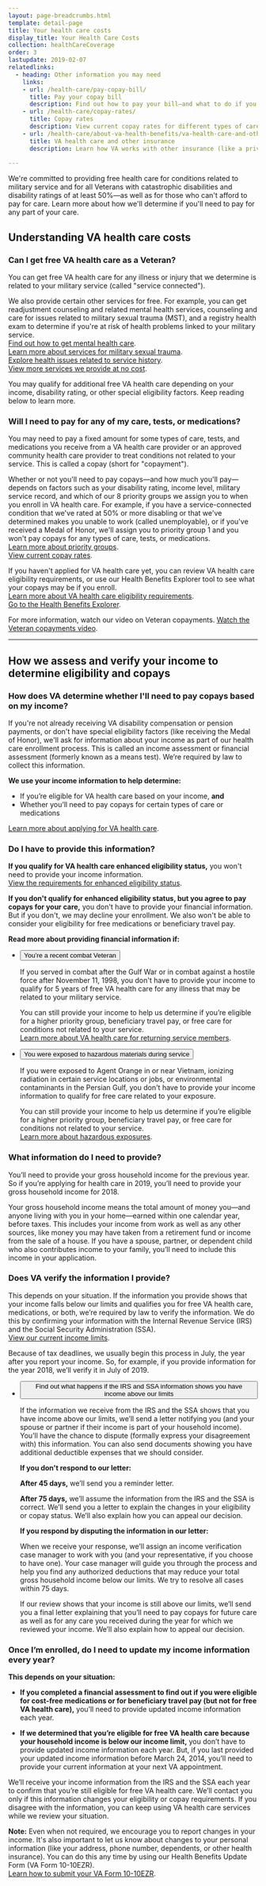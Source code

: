 ```yaml
---
layout: page-breadcrumbs.html
template: detail-page
title: Your health care costs
display_title: Your Health Care Costs
collection: healthCareCoverage
order: 3
lastupdate: 2019-02-07
relatedlinks:
  - heading: Other information you may need
    links:
    - url: /health-care/pay-copay-bill/
      title: Pay your copay bill
      description: Find out how to pay your bill—and what to do if you disagree with the charges or are struggling to make your payments.
    - url: /health-care/copay-rates/
      title: Copay rates
      description: View current copay rates for different types of care, tests, and medications.
    - url: /health-care/about-va-health-benefits/va-health-care-and-other-insurance/
      title: VA health care and other insurance
      description: Learn how VA works with other insurance (like a private insurance plan, Medicare, Medicaid, or TRICARE).
      
---
```


<div itemscope itemtype="http://schema.org/FAQPage">
<div class="va-introtext">

We're committed to providing free health care for conditions related to military service and for all Veterans with catastrophic disabilities and disability ratings of at least 50%—as well as for those who can't afford to pay for care. Learn more about how we'll determine if you'll need to pay for any part of your care.

</div>

<h2>Understanding VA health care costs</h2>

<div itemscope itemtype="http://schema.org/Question">
<h3 itemprop="name">Can I get free VA health care as a Veteran?</h3>
<div itemprop="acceptedAnswer" itemscope itemtype="http://schema.org/Answer">
<div itemprop="text">

You can get free VA health care for any illness or injury that we determine is related to your military service (called "service connected"). <br>

We also provide certain other services for free. For example, you can get readjustment counseling and related mental health services, counseling and care for issues related to military sexual trauma (MST), and a registry health exam to determine if you're at risk of health problems linked to your military service. <br>
[Find out how to get mental health care](/health-care/health-needs-conditions/mental-health/). <br>
[Learn more about services for military sexual trauma](/health-care/health-needs-conditions/military-sexual-trauma/). <br>
[Explore health issues related to service history](/health-care/health-needs-conditions/health-issues-related-to-service-era/). <br>
[View more services we provide at no cost](/health-care/copay-rates/#exempt).

You may qualify for additional free VA health care depending on your income, disability rating, or other special eligibility factors. Keep reading below to learn more.

</div>
</div>
</div>

<div itemscope itemtype="http://schema.org/Question">
<h3 itemprop="name">Will I need to pay for any of my care, tests, or medications?</h3>
<div itemprop="acceptedAnswer" itemscope itemtype="http://schema.org/Answer">
<div itemprop="text">

You may need to pay a fixed amount for some types of care, tests, and medications you receive from a VA health care provider or an approved community health care provider to treat conditions not related to your service. This is called a copay (short for "copayment"). 

Whether or not you'll need to pay copays—and how much you'll pay—depends on factors such as your disability rating, income level, military service record, and which of our 8 priority groups we assign you to when you enroll in VA health care. For example, if you have a service-connected condition that we've rated at 50% or more disabling or that we've determined makes you unable to work (called unemployable), or if you've received a Medal of Honor, we'll assign you to priority group 1 and you won't pay copays for any types of care, tests, or medications. <br>
[Learn more about priority groups](https://www.va.gov/HEALTHBENEFITS/resources/publications/hbco/hbco_enrollment_eligibility.asp).<br>
[View current copay rates](/health-care/copay-rates/).

If you haven't applied for VA health care yet, you can review VA health care eligibility requirements, or use our Health Benefits Explorer tool to see what your copays may be if you enroll. <br>
[Learn more about VA health care eligibility requirements](/health-care/eligibility/).<br>
[Go to the Health Benefits Explorer](http://hbexplorer.vacloud.us/).

For more information, watch our video on Veteran copayments.
[Watch the Veteran copayments video](https://www.youtube.com/watch?v=gNlM8FHzMQI&feature=youtu.be).

</div>
</div>
</div>

------

<h2>How we assess and verify your income to determine eligibility and copays</h2>

<div itemscope itemtype="http://schema.org/Question">
<h3 itemprop="name">How does VA determine whether I'll need to pay copays based on my income?</h3>
<div itemprop="acceptedAnswer" itemscope itemtype="http://schema.org/Answer">
<div itemprop="text">

If you're not already receiving VA disability compensation or pension payments, or don't have special eligibility factors (like receiving the Medal of Honor), we'll ask for information about your income as part of our health care enrollment process. This is called an income assessment or financial assessment (formerly known as a means test). We’re required by law to collect this information. 

**We use your income information to help determine:**
- If you’re eligible for VA health care based on your income, **and**
- Whether you’ll need to pay copays for certain types of care or medications

[Learn more about applying for VA health care](/health-care/apply/).

</div>
</div>
</div>

<div itemscope itemtype="http://schema.org/Question">
<h3 itemprop="name">Do I have to provide this information?</h3>
<div itemprop="acceptedAnswer" itemscope itemtype="http://schema.org/Answer">
<div itemprop="text">

<b>If you qualify for VA health care enhanced eligibility status,</b> you won't need to provide your income information. <br>
[View the requirements for enhanced eligibility status](/health-care/eligibility/#enhanced).

<b>If you don't qualify for enhanced eligibility status, but you agree to pay copays for your care,</b> you don't have to provide your financial information. But if you don't, we may decline your enrollment. We also won't be able to consider your eligibility for free medications or beneficiary travel pay.

<b>Read more about providing financial information if:</b>

<div class="usa-accordion">
<ul class="usa-unstyled-list">
<li>
<button class="usa-button-unstyled usa-accordion-button" aria-controls="questions-combat">You’re a recent combat Veteran</button>
<div id="questions-combat" class="usa-accordion-content">

If you served in combat after the Gulf War or in combat against a hostile force after November 11, 1998, you don't have to provide your income to qualify for 5 years of free VA health care for any illness that may be related to your military service.

You can still provide your income to help us determine if you’re eligible for a higher priority group, beneficiary travel pay, or free care for conditions not related to your service.<br>
<a href="https://www.va.gov/HEALTHBENEFITS/apply/returning_servicemembers.asp">Learn more about VA health care for returning service members</a>.

</div>
</li>
<li>
<button class="usa-button-unstyled usa-accordion-button" aria-controls="questions-hazards">You were exposed to hazardous materials during service</button>
<div id="questions-hazards" class="usa-accordion-content">

If you were exposed to Agent Orange in or near Vietnam, ionizing radiation in certain service locations or jobs, or environmental contaminants in the Persian Gulf, you don't have to provide your income information to qualify for free care related to your exposure. 

You can still provide your income to help us determine if you’re eligible for a higher priority group, beneficiary travel pay, or free care for conditions not related to your service. <br>
<a href="/disability/eligibility/hazardous-materials-exposure/">Learn more about hazardous exposures</a>.

</div>
</li>
</ul>
</div>

</div>
</div>
</div>

<div itemscope itemtype="http://schema.org/Question">
<h3 itemprop="name">What information do I need to provide?</h3>
<div itemprop="acceptedAnswer" itemscope itemtype="http://schema.org/Answer">
<div itemprop="text">

You’ll need to provide your gross household income for the previous year. So if you’re applying for health care in 2019, you’ll need to provide your gross household income for 2018.

Your gross household income means the total amount of money you—and anyone living with you in your home—earned within one calendar year, before taxes. This includes your income from work as well as any other sources, like money you may have taken from a retirement fund or income from the sale of a house. If you have a spouse, partner, or dependent child who also contributes income to your family, you’ll need to include this income in your application.

</div>
</div>
</div>

<div itemscope itemtype="http://schema.org/Question">
<h3 itemprop="name">Does VA verify the information I provide?</h3>
<div itemprop="acceptedAnswer" itemscope itemtype="http://schema.org/Answer">
<div itemprop="text">

This depends on your situation. If the information you provide shows that your income falls below our limits and qualifies you for free VA health care, medications, or both, we’re required by law to verify the information. We do this by confirming your information with the Internal Revenue Service (IRS) and the Social Security Administration (SSA). <br>
[View our current income limits]( http://nationalincomelimits.vaftl.us/).

Because of tax deadlines, we usually begin this process in July, the year after you report your income. So, for example, if you provide information for the year 2018, we’ll verify it in July of 2019.

<div class="usa-accordion">
<ul class="usa-unstyled-list">
<li>
<button class="usa-button-unstyled usa-accordion-button" aria-controls="verification-process">Find out what happens if the IRS and SSA information shows you have income above our limits</button>
<div id="verification-process" class="usa-accordion-content">

If the information we receive from the IRS and the SSA shows that you have income above our limits, we’ll send a letter notifying you (and your spouse or partner if their income is part of your household income). You’ll have the chance to dispute (formally express your disagreement with) this information. You can also send documents showing you have additional deductible expenses that we should consider. 

<b>If you don't respond to our letter:</b>

**After 45 days,** we’ll send you a reminder letter.

**After 75 days,** we’ll assume the information from the IRS and the SSA is correct. We’ll send you a letter to explain the changes in your eligibility or copay status. We’ll also explain how you can appeal our decision.

<b>If you respond by disputing the information in our letter:</b>

When we receive your response, we’ll assign an income verification case manager to work with you (and your representative, if you choose to have one). Your case manager will guide you through the process and help you find any authorized deductions that may reduce your total gross household income below our limits. We try to resolve all cases within 75 days.

If our review shows that your income is still above our limits, we’ll send you a final letter explaining that you’ll need to pay copays for future care as well as for any care you received during the year for which we reviewed your income. We’ll also explain how to appeal our decision.

</div>
</li>
</li>
</ul>
</div>

</div>
</div>
</div>

<div itemscope itemtype="http://schema.org/Question">
<h3 itemprop="name">Once I’m enrolled, do I need to update my income information every year?</h3>
<div itemprop="acceptedAnswer" itemscope itemtype="http://schema.org/Answer">
<div itemprop="text">

<b>This depends on your situation:</b>

- **If you completed a financial assessment to find out if you were eligible for cost-free medications or for beneficiary travel pay (but not for free VA health care),** you’ll need to provide updated income information each year.

- **If we determined that you’re eligible for free VA health care because your household income is below our income limit,** you don’t have to provide updated income information each year. But, if you last provided your updated income information before March 24, 2014, you’ll need to provide your current information at your next VA appointment. </br>

We’ll receive your income information from the IRS and the SSA each year to confirm that you’re still eligible for free VA health care. We’ll contact you only if this information changes your eligibility or copay requirements. If you disagree with the information, you can keep using VA health care services while we review your situation.

**Note:** Even when not required, we encourage you to report changes in your income. It's also important to let us know about changes to your personal information (like your address, phone number, dependents, or other health insurance). You can do this any time by using our Health Benefits Update Form (VA Form 10-10EZR). <br>
[Learn how to submit your VA Form 10-10EZR](/health-care/update-health-information/). 

</div>
</div>
</div>
</div>
